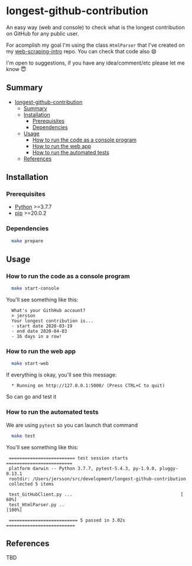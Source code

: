 # longest-github-contribution

An easy way (web and console) to check what is the longest contribution on GitHub for any public user.

For acomplish my goal I'm using the class `HtmlParser` that I've created on my [web-scraping-intro](https://github.com/jersson/web-scraping-intro) repo. You can check that code also :smile:

I'm open to suggestions, if you have any idea/comment/etc please let me know :innocent:

## Summary

- [longest-github-contribution](#longest-github-contribution)
  - [Summary](#summary)
  - [Installation](#installation)
    - [Prerequisites](#prerequisites)
    - [Dependencies](#dependencies)
  - [Usage](#usage)
    - [How to run the code as a console program](#how-to-run-the-code-as-a-console-program)
    - [How to run the web app](#how-to-run-the-web-app)
    - [How to run the automated tests](#how-to-run-the-automated-tests)
  - [References](#references)

## Installation

### Prerequisites

- [Python](https://www.python.org/) >=3.7.7
- [pip](https://pypi.org/project/pip/) >=20.0.2

### Dependencies

```bash
  make prepare
```

## Usage

### How to run the code as a console program

```bash
  make start-console
```

You'll see something like this:

```
  What's your GithHub account?
  > jersson
  Your longest contribution is...
  - start date 2020-03-19
  - end date 2020-04-03
  - 16 days in a row!
```

### How to run the web app

```bash
  make start-web
```

If everything is okay, you'll see this message:

```
  * Running on http://127.0.0.1:5000/ (Press CTRL+C to quit)
```

So can go and test it

### How to run the automated tests

We are using `pytest` so you can launch that command

```bash
  make test
```

You'll see something like this:

```
 ========================= test session starts =========================
 platform darwin -- Python 3.7.7, pytest-5.4.3, py-1.9.0, pluggy-0.13.1
 rootdir: /Users/jersson/src/development/longest-github-contribution
 collected 5 items

 test_GitHubClient.py ...                                         [ 60%]
 test_HtmlParser.py ..                                            [100%]

 ========================== 5 passed in 3.02s ==========================
```

## References

TBD
